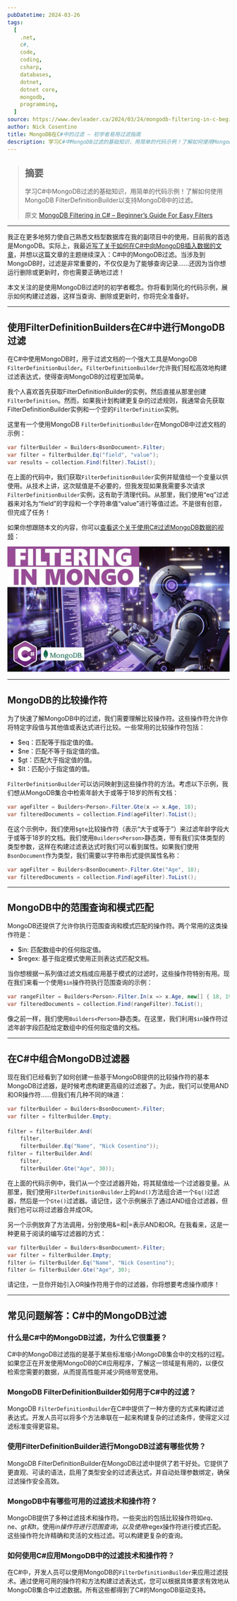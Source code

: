 ```yaml
---
pubDatetime: 2024-03-26
tags:
  [
    .net,
    c#,
    code,
    coding,
    csharp,
    databases,
    dotnet,
    dotnet core,
    mongodb,
    programming,
  ]
source: https://www.devleader.ca/2024/03/24/mongodb-filtering-in-c-beginners-guide-for-easy-filters/
author: Nick Cosentino
title: MongoDB在C#中的过滤 – 初学者易用过滤指南
description: 学习C#中MongoDB过滤的基础知识，用简单的代码示例！了解如何使用MongoDB FilterDefinitionBuilder以支持MongoDB中的过滤。
---
```


> ## 摘要
>
> 学习C#中MongoDB过滤的基础知识，用简单的代码示例！了解如何使用MongoDB FilterDefinitionBuilder以支持MongoDB中的过滤。
>
> 原文 [MongoDB Filtering in C# – Beginner’s Guide For Easy Filters](https://www.devleader.ca/2024/03/24/mongodb-filtering-in-c-beginners-guide-for-easy-filters/)

---

我正在更多地努力使自己熟悉文档型数据库在我的副项目中的使用，目前我的首选是MongoDB。实际上，我最近[写了关于如何在C#中向MongoDB插入数据的文章](https://www.devleader.ca/2024/03/22/mongodb-in-c-simplified-guide-for-inserting-data/ "MongoDB in C#: Simplified Guide For Inserting Data")，并想以这篇文章的主题继续深入：C#中的MongoDB过滤。当涉及到MongoDB时，过滤是非常重要的，不仅仅是为了能够查询记录……还因为当你想运行删除或更新时，你也需要正确地过滤！

本文关注的是使用MongoDB过滤时的初学者概念。你将看到简化的代码示例，展示如何构建过滤器，这样当查询、删除或更新时，你将完全准备好。

---

## 使用FilterDefinitionBuilders在C#中进行MongoDB过滤

在C#中使用MongoDB时，用于过滤文档的一个强大工具是MongoDB `FilterDefinitionBuilder`。`FilterDefinitionBuilder`允许我们轻松高效地构建过滤表达式，使得查询MongoDB的过程更加简单。

我个人喜欢首先获取FilterDefinitionBuilder的实例，然后直接从那里创建`FilterDefinition`。然而，如果我计划构建更复杂的过滤规则，我通常会先获取FilterDefinitionBuilder实例和一个空的`FilterDefinition`实例。

这里有一个使用MongoDB `FilterDefinitionBuilder`在MongoDB中过滤文档的示例：

```csharp
var filterBuilder = Builders<BsonDocument>.Filter;
var filter = filterBuilder.Eq("field", "value");
var results = collection.Find(filter).ToList();
```

在上面的代码中，我们获取`FilterDefinitionBuilder`实例并赋值给一个变量以供使用。从技术上讲，这次赋值是不必要的，但我发现如果我需要多次请求`FilterDefinitionBuilder`实例，这有助于清理代码。从那里，我们使用“eq”过滤器来对名为“field”的字段和一个字符串值“value”进行等值过滤。不是很有创意，但完成了任务！

如果你想跟随本文的内容，你可以[查看这个关于使用C#过滤MongoDB数据的视频](https://youtu.be/2zXvDW2YFcg "Beginner's Guide to MongoDB Filtering in C#")：

![YouTube 播放器](../../assets/60/maxresdefault.jpg)

---

## MongoDB的比较操作符

为了快速了解MongoDB中的过滤，我们需要理解比较操作符。这些操作符允许你将特定字段值与其他值或表达式进行比较。一些常用的比较操作符包括：

- $eq：匹配等于指定值的值。
- $ne：匹配不等于指定值的值。
- $gt：匹配大于指定值的值。
- $lt：匹配小于指定值的值。

`FilterDefinitionBuilder`可以访问映射到这些操作符的方法。考虑以下示例，我们想从MongoDB集合中检索年龄大于或等于18岁的所有文档：

```csharp
var ageFilter = Builders<Person>.Filter.Gte(x => x.Age, 18);
var filteredDocuments = collection.Find(ageFilter).ToList();
```

在这个示例中，我们使用`$gte`比较操作符（表示“大于或等于”）来过滤年龄字段大于或等于18岁的文档。我们使用`Builders<Person>`静态类，带有我们实体类型的类型参数，这样在构建过滤表达式时我们可以看到属性。如果我们使用`BsonDocument`作为类型，我们需要以字符串形式提供属性名称：

```csharp
var ageFilter = Builders<BsonDocument>.Filter.Gte("Age", 18);
var filteredDocuments = collection.Find(ageFilter).ToList();
```

---

## MongoDB中的范围查询和模式匹配

MongoDB还提供了允许你执行范围查询和模式匹配的操作符。两个常用的这类操作符是：

- $in: 匹配数组中的任何指定值。
- $regex: 基于指定模式使用正则表达式匹配文档。

当你想根据一系列值过滤文档或应用基于模式的过滤时，这些操作符特别有用。现在我们来看一个使用`$in`操作符执行范围查询的示例：

```csharp
var rangeFilter = Builders<Person>.Filter.In(x => x.Age, new[] { 18, 19, 20 });
var filteredDocuments = collection.Find(rangeFilter).ToList();
```

像之前一样，我们使用`Builders<Person>`静态类。在这里，我们利用`$in`操作符过滤年龄字段匹配给定数组中的任何指定值的文档。

---

## 在C#中组合MongoDB过滤器

现在我们已经看到了如何创建一些基于MongoDB提供的比较操作符的基本MongoDB过滤器，是时候考虑构建更高级的过滤器了。为此，我们可以使用AND和OR操作符……但我们有几种不同的味道：

```csharp
var filterBuilder = Builders<BsonDocument>.Filter;
var filter = filterBuilder.Empty;

filter = filterBuilder.And(
    filter,
    filterBuilder.Eq("Name", "Nick Cosentino"));
filter = filterBuilder.And(
    filter,
    filterBuilder.Gte("Age", 30));
```

在上面的代码示例中，我们从一个空过滤器开始，将其赋值给一个过滤器变量。从那里，我们使用`FilterDefinitionBuilder`上的`And()`方法组合进一个`Eq()`过滤器，然后是一个`Gte()`过滤器。请记住，这个示例展示了通过AND组合过滤器，但我们也可以将过滤器合并成OR。

另一个示例放弃了方法调用，分别使用&=和|=表示AND和OR。在我看来，这是一种更易于阅读的编写过滤器的方式：

```csharp
var filterBuilder = Builders<BsonDocument>.Filter;
var filter = filterBuilder.Empty;
filter &= filterBuilder.Eq("Name", "Nick Cosentino");
filter &= filterBuilder.Gte("Age", 30);
```

请记住，一旦你开始引入OR操作符用于你的过滤器，你将想要考虑操作顺序！

---

## 常见问题解答：C#中的MongoDB过滤

### 什么是C#中的MongoDB过滤，为什么它很重要？

C#中的MongoDB过滤指的是基于某些标准缩小MongoDB集合中的文档的过程。如果您正在开发使用MongoDB的C#应用程序，了解这一领域是有用的，以便仅检索您需要的数据，从而提高性能并减少网络带宽使用。

### MongoDB FilterDefinitionBuilder如何用于C#中的过滤？

MongoDB `FilterDefinitionBuilder`在C#中提供了一种方便的方式来构建过滤表达式。开发人员可以将多个方法串联在一起来构建复杂的过滤条件，使得定义过滤标准变得更容易。

### 使用FilterDefinitionBuilder进行MongoDB过滤有哪些优势？

MongoDB FilterDefinitionBuilder在MongoDB过滤中提供了若干好处。它提供了更直观、可读的语法，启用了类型安全的过滤表达式，并自动处理参数绑定，确保过滤操作安全高效。

### MongoDB中有哪些可用的过滤技术和操作符？

MongoDB提供了多种过滤技术和操作符。一些突出的包括比较操作符如$eq、$ne、$gt和$lt，使用$in操作符进行范围查询，以及使用$regex操作符进行模式匹配。这些操作符允许精确和灵活的文档过滤。可以构建更复杂的查询。

### 如何使用C#应用MongoDB中的过滤技术和操作符？

在C#中，开发人员可以使用MongoDB的`FilterDefinitionBuilder`来应用过滤技术。通过使用可用的操作符和方法构建过滤表达式，您可以根据具体要求有效地从MongoDB集合中过滤数据。所有这些都得到了C#的MongoDB驱动支持。
